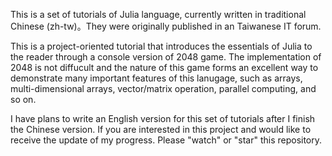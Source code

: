 This is a set of tutorials of Julia language, currently written in traditional Chinese (zh-tw)。They were originally published in an Taiwanese IT forum. 

This is a project-oriented tutorial that introduces the essentials of Julia to the reader through a console version of 2048 game. The implementation of 2048 is not diffucult and the nature of this game forms an excellent way to demonstrate many important features of this lanugage, such as arrays, multi-dimensional arrays, vector/matrix operation, parallel computing, and so on. 

I have plans to write an English version for this set of tutorials after I finish the Chinese version. If you are interested in this project and would like to receive the update of my progress. Please "watch" or "star" this repository. 